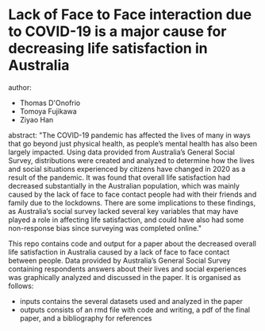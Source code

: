 # Lack of Face to Face interaction due to COVID-19 is a major cause for decreasing life satisfaction in Australia

author: 
  - Thomas D'Onofrio
  - Tomoya Fujikawa
  - Ziyao Han

abstract: "The COVID-19 pandemic has affected the lives of many in ways that go beyond just physical health, as people’s mental health has also been largely impacted. Using data provided from Australia’s General Social Survey, distributions were created and analyzed to determine how the lives and social situations experienced by citizens have changed in 2020 as a result of the pandemic. It was found that overall life satisfaction had decreased substantially in the Australian population, which was mainly caused by the lack of face to face contact people had with their friends and family due to the lockdowns. There are some implications to these findings, as Australia’s social survey lacked several key variables that may have played a role in affecting life satisfaction, and could have also had some non-response bias since surveying was completed online."

This repo contains code and output for a paper about the decreased overall life satisfaction in Australia caused by a lack of face to face contact between people. Data provided by Australia’s General Social Survey containing respondents answers about their lives and social experiences was graphically analyzed and discussed in the paper.
It is organised as follows:
  - inputs contains the several datasets used and analyzed in the paper
  - outputs consists of an rmd file with code and writing, a pdf of the final paper, and a bibliography for references
